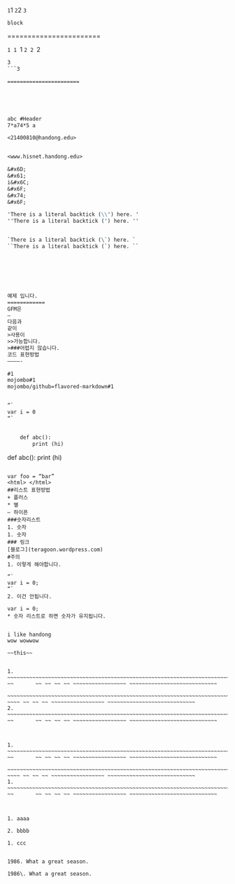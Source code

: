 `1`1
``2``2
```3```


```
block
```

=======================

`1
1
`1
``2
2
``2
```3
3
```3

=======================





abc #Header
7*a74*5 a

<21400810@handong.edu>


<www.hisnet.handong.edu>

&#x6D;
&#x61;
i&#x6C;
&#x6F;
&#x74;
&#x6F;

'There is a literal backtick (\\') here. '
''There is a literal backtick (') here. ''


`There is a literal backtick (\`) here. `
``There is a literal backtick (`) here. ``







예제 입니다.
============
GFM은
—
다음과
같이
>사용이
>>가능합니다.
>###어렵지 않습니다.
코드 표현방법
————-

#1
mojombo#1
mojombo/github=flavored-markdown#1


“`
var i = 0
“`


    def abc():
        print (hi)


```
def abc():
    print (hi)
```

var foo = “bar”
<html> </html>
##리스트 표현방법
+ 플러스
* 별
– 하이픈
###숫자리스트
1. 숫자
1. 숫자
### 링크
[블로그](teragoon.wordpress.com)
#주의
1. 이렇게 해야합니다.

“`
var i = 0;
“`
2. 이건 안됩니다.

var i = 0;
* 숫자 리스트로 하면 숫자가 유지됩니다.


i like handong
wow wowwow

~~this~~


1.    ~~~~~~~~~~~~~~~~~~~~~~~~~~~~~~~~~~~~~~~~~~~~~~~~~~~~~~~~~~~~~~~~~~~~~~~~~~~~~~~~~~~~~~~~~~~~~~~~~~~~~~~~~~~~~~~~~~~~~~~~~~~~~~~ ~~       ~~ ~~ ~~ ~~ ~~~~~~~~~~~~~~~~~ ~~~~~~~~~~~~~~~~~~~~~~~~~~~~
      ~~~~~~~~~~~~~~~~~~~~~~~~~~~~~~~~~~~~~~~~~~~~~~~~~~~~~~~~~~~~~~~~~~~~~~~~~~~~~~~~~~~~~~~~~~~~~~~~~~~~~~~~~~~~~~~~~~~~~~~~~~~~~~~         ~~~~ ~~ ~~ ~~ ~~~~~~~~~~~~~~~~~ ~~~~~~~~~~~~~~~~~~~~~~~~~~~~
2.    ~~~~~~~~~~~~~~~~~~~~~~~~~~~~~~~~~~~~~~~~~~~~~~~~~~~~~~~~~~~~~~~~~~~~~~~~~~~~~~~~~~~~~~~~~~~~~~~~~~~~~~~~~~~~~~~~~~~~~~~~~~~~~~~ ~~       ~~ ~~ ~~ ~~ ~~~~~~~~~~~~~~~~~ ~~~~~~~~~~~~~~~~~~~~~~~~~~~~



1.    ~~~~~~~~~~~~~~~~~~~~~~~~~~~~~~~~~~~~~~~~~~~~~~~~~~~~~~~~~~~~~~~~~~~~~~~~~~~~~~~~~~~~~~~~~~~~~~~~~~~~~~~~~~~~~~~~~~~~~~~~~~~~~~~ ~~       ~~ ~~ ~~ ~~ ~~~~~~~~~~~~~~~~~ ~~~~~~~~~~~~~~~~~~~~~~~~~~~~
      ~~~~~~~~~~~~~~~~~~~~~~~~~~~~~~~~~~~~~~~~~~~~~~~~~~~~~~~~~~~~~~~~~~~~~~~~~~~~~~~~~~~~~~~~~~~~~~~~~~~~~~~~~~~~~~~~~~~~~~~~~~~~~~~         ~~~~ ~~ ~~ ~~ ~~~~~~~~~~~~~~~~~ ~~~~~~~~~~~~~~~~~~~~~~~~~~~~
1.    ~~~~~~~~~~~~~~~~~~~~~~~~~~~~~~~~~~~~~~~~~~~~~~~~~~~~~~~~~~~~~~~~~~~~~~~~~~~~~~~~~~~~~~~~~~~~~~~~~~~~~~~~~~~~~~~~~~~~~~~~~~~~~~~ ~~       ~~ ~~ ~~ ~~ ~~~~~~~~~~~~~~~~~ ~~~~~~~~~~~~~~~~~~~~~~~~~~~~



1. aaaa

2. bbbb

1. ccc


1986. What a great season.

1986\. What a great season. 


